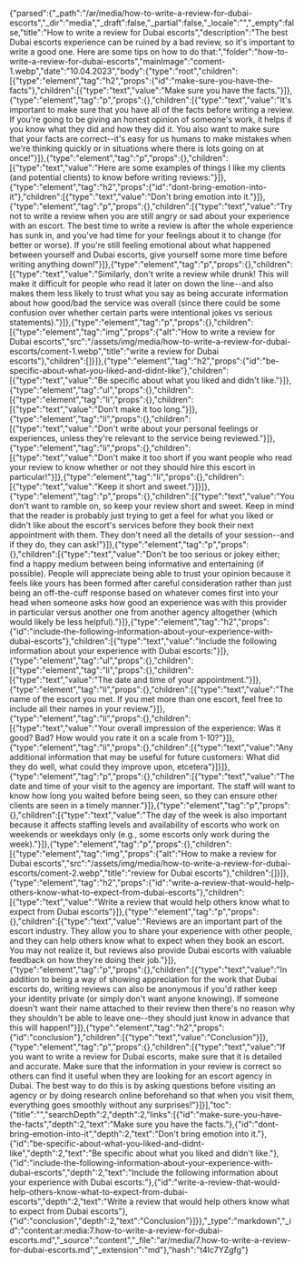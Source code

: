 {"parsed":{"_path":"/ar/media/how-to-write-a-review-for-dubai-escorts","_dir":"media","_draft":false,"_partial":false,"_locale":"","_empty":false,"title":"How to write a review for Dubai escorts","description":"The best Dubai escorts experience can be ruined by a bad review, so it's important to write a good one. Here are some tips on how to do that:","folder":"how-to-write-a-review-for-dubai-escorts","mainImage":"coment-1.webp","date":"10.04.2023","body":{"type":"root","children":[{"type":"element","tag":"h2","props":{"id":"make-sure-you-have-the-facts"},"children":[{"type":"text","value":"Make sure you have the facts."}]},{"type":"element","tag":"p","props":{},"children":[{"type":"text","value":"It's important to make sure that you have all of the facts before writing a review. If you're going to be giving an honest opinion of someone's work, it helps if you know what they did and how they did it. You also want to make sure that your facts are correct--it's easy for us humans to make mistakes when we're thinking quickly or in situations where there is lots going on at once!"}]},{"type":"element","tag":"p","props":{},"children":[{"type":"text","value":"Here are some examples of things I like my clients (and potential clients) to know before writing reviews:"}]},{"type":"element","tag":"h2","props":{"id":"dont-bring-emotion-into-it"},"children":[{"type":"text","value":"Don't bring emotion into it."}]},{"type":"element","tag":"p","props":{},"children":[{"type":"text","value":"Try not to write a review when you are still angry or sad about your experience with an escort. The best time to write a review is after the whole experience has sunk in, and you've had time for your feelings about it to change (for better or worse). If you're still feeling emotional about what happened between yourself and Dubai escorts, give yourself some more time before writing anything down!"}]},{"type":"element","tag":"p","props":{},"children":[{"type":"text","value":"Similarly, don't write a review while drunk! This will make it difficult for people who read it later on down the line--and also makes them less likely to trust what you say as being accurate information about how good/bad the service was overall (since there could be some confusion over whether certain parts were intentional jokes vs serious statements)."}]},{"type":"element","tag":"p","props":{},"children":[{"type":"element","tag":"img","props":{"alt":"How to write a review for Dubai escorts","src":"/assets/img/media/how-to-write-a-review-for-dubai-escorts/coment-1.webp","title":"write a review for Dubai escorts"},"children":[]}]},{"type":"element","tag":"h2","props":{"id":"be-specific-about-what-you-liked-and-didnt-like"},"children":[{"type":"text","value":"Be specific about what you liked and didn't like."}]},{"type":"element","tag":"ul","props":{},"children":[{"type":"element","tag":"li","props":{},"children":[{"type":"text","value":"Don't make it too long."}]},{"type":"element","tag":"li","props":{},"children":[{"type":"text","value":"Don't write about your personal feelings or experiences, unless they're relevant to the service being reviewed."}]},{"type":"element","tag":"li","props":{},"children":[{"type":"text","value":"Don't make it too short if you want people who read your review to know whether or not they should hire this escort in particular!"}]},{"type":"element","tag":"li","props":{},"children":[{"type":"text","value":"Keep it short and sweet."}]}]},{"type":"element","tag":"p","props":{},"children":[{"type":"text","value":"You don't want to ramble on, so keep your review short and sweet. Keep in mind that the reader is probably just trying to get a feel for what you liked or didn't like about the escort's services before they book their next appointment with them. They don't need all the details of your session--and if they do, they can ask!"}]},{"type":"element","tag":"p","props":{},"children":[{"type":"text","value":"Don't be too serious or jokey either; find a happy medium between being informative and entertaining (if possible). People will appreciate being able to trust your opinion because it feels like yours has been formed after careful consideration rather than just being an off-the-cuff response based on whatever comes first into your head when someone asks how good an experience was with this provider in particular versus another one from another agency altogether (which would likely be less helpful)."}]},{"type":"element","tag":"h2","props":{"id":"include-the-following-information-about-your-experience-with-dubai-escorts"},"children":[{"type":"text","value":"Include the following information about your experience with Dubai escorts:"}]},{"type":"element","tag":"ul","props":{},"children":[{"type":"element","tag":"li","props":{},"children":[{"type":"text","value":"The date and time of your appointment."}]},{"type":"element","tag":"li","props":{},"children":[{"type":"text","value":"The name of the escort you met. If you met more than one escort, feel free to include all their names in your review."}]},{"type":"element","tag":"li","props":{},"children":[{"type":"text","value":"Your overall impression of the experience: Was it good? Bad? How would you rate it on a scale from 1-10?"}]},{"type":"element","tag":"li","props":{},"children":[{"type":"text","value":"Any additional information that may be useful for future customers: What did they do well, what could they improve upon, etcetera"}]}]},{"type":"element","tag":"p","props":{},"children":[{"type":"text","value":"The date and time of your visit to the agency are important. The staff will want to know how long you waited before being seen, so they can ensure other clients are seen in a timely manner."}]},{"type":"element","tag":"p","props":{},"children":[{"type":"text","value":"The day of the week is also important because it affects staffing levels and availability of escorts who work on weekends or weekdays only (e.g., some escorts only work during the week)."}]},{"type":"element","tag":"p","props":{},"children":[{"type":"element","tag":"img","props":{"alt":"How to make a review for Dubai escorts","src":"/assets/img/media/how-to-write-a-review-for-dubai-escorts/coment-2.webp","title":"review for Dubai escorts"},"children":[]}]},{"type":"element","tag":"h2","props":{"id":"write-a-review-that-would-help-others-know-what-to-expect-from-dubai-escorts"},"children":[{"type":"text","value":"Write a review that would help others know what to expect from Dubai escorts"}]},{"type":"element","tag":"p","props":{},"children":[{"type":"text","value":"Reviews are an important part of the escort industry. They allow you to share your experience with other people, and they can help others know what to expect when they book an escort. You may not realize it, but reviews also provide Dubai escorts with valuable feedback on how they're doing their job."}]},{"type":"element","tag":"p","props":{},"children":[{"type":"text","value":"In addition to being a way of showing appreciation for the work that Dubai escorts do, writing reviews can also be anonymous if you'd rather keep your identity private (or simply don't want anyone knowing). If someone doesn't want their name attached to their review then there's no reason why they shouldn't be able to leave one--they should just know in advance that this will happen!"}]},{"type":"element","tag":"h2","props":{"id":"conclusion"},"children":[{"type":"text","value":"Conclusion"}]},{"type":"element","tag":"p","props":{},"children":[{"type":"text","value":"If you want to write a review for Dubai escorts, make sure that it is detailed and accurate. Make sure that the information in your review is correct so others can find it useful when they are looking for an escort agency in Dubai. The best way to do this is by asking questions before visiting an agency or by doing research online beforehand so that when you visit them, everything goes smoothly without any surprises!"}]}],"toc":{"title":"","searchDepth":2,"depth":2,"links":[{"id":"make-sure-you-have-the-facts","depth":2,"text":"Make sure you have the facts."},{"id":"dont-bring-emotion-into-it","depth":2,"text":"Don't bring emotion into it."},{"id":"be-specific-about-what-you-liked-and-didnt-like","depth":2,"text":"Be specific about what you liked and didn't like."},{"id":"include-the-following-information-about-your-experience-with-dubai-escorts","depth":2,"text":"Include the following information about your experience with Dubai escorts:"},{"id":"write-a-review-that-would-help-others-know-what-to-expect-from-dubai-escorts","depth":2,"text":"Write a review that would help others know what to expect from Dubai escorts"},{"id":"conclusion","depth":2,"text":"Conclusion"}]}},"_type":"markdown","_id":"content:ar:media:7.how-to-write-a-review-for-dubai-escorts.md","_source":"content","_file":"ar/media/7.how-to-write-a-review-for-dubai-escorts.md","_extension":"md"},"hash":"t4lc7YZgfg"}